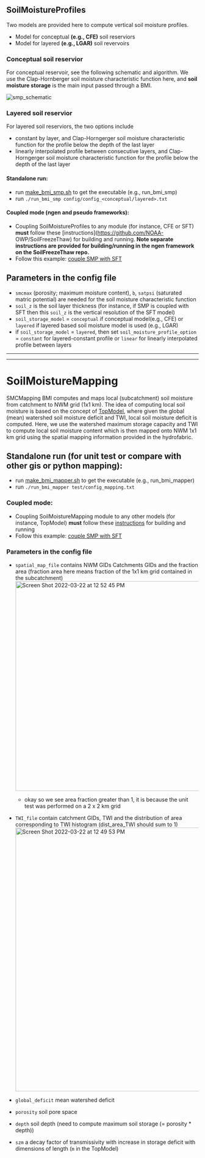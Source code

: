 ## SoilMoistureProfiles
 Two models are provided here to compute vertical soil moisture profiles.
 * Model for conceptual **(e.g., CFE)** soil reserviors 
 * Model for layered **(e.g., LGAR)** soil revervoirs
 
 ### Conceptual soil reservior
 For conceptual reservoir, see the following schematic and algorithm. We use the Clap-Hornberger soil moisture characteristic function here, and  **soil moisture storage** is the main input passed through a BMI.
   
  ![smp_schematic](https://user-images.githubusercontent.com/15165757/164322224-479477d7-2275-4ce3-a00b-9270cc0d3201.png)
  
  ### Layered soil reservior
 For layered soil reserviors, the two options include 
  * constant by layer, and Clap-Horngerger soil moisture characteristic function for the profile below the depth of the last layer
  * linearly interpolated profile between consecutive layers, and Clap-Horngerger soil moisture characteristic function for the profile below the depth of the last layer
 
 #### Standalone run:
  * run [make_bmi_smp.sh](https://github.com/NOAA-OWP/SoilMoistureProfiles/blob/main/make_bmi_smp.sh) to get the executable (e.g., run_bmi_smp)
  * run `./run_bmi_smp config/config_<conceptual/layered>.txt`

 #### Coupled mode (ngen and pseudo frameworks):
  * Coupling SoilMoistureProfiles to any module (for instance, CFE or SFT) **must** follow these [instructions](https://github.com/NOAA- OWP/SoilFreezeThaw) for building and running. **Note separate instructions are provided for building/running in the ngen framework on the  SoilFreezeThaw repo.**
  * Follow this example: [couple SMP with SFT](https://github.com/NOAA-OWP/SoilFreezeThaw/blob/master/src/main_cfe_aorc_pet_ftm.cxx)

 
 

## Parameters in the config file
* `smcmax` (porosity; maximum moisture content), `b`, `satpsi` (saturated matric potential) are needed for the soil moisture characteristic function
* `soil_z` is the soil layer thickness (for instance, if SMP is coupled with SFT then this `soil_z` is the vertical resolution of the SFT model)
* `soil_storage_model` = `conceptual` if conceptual model(e.g., CFE) or `layered` if layered based soil moisture model is used (e.g., LGAR)
* if `soil_storage_model` = `layered`, then set `soil_moisture_profile_option` = `constant` for layered-constant profile or `linear`  for linearly interpolated profile between layers

_________________________________________________________________
_________________________________________________________________

# SoilMoistureMapping
SMCMapping BMI computes and maps local (subcatchment) soil moisture from catchment to NWM grid (1x1 km). The idea of computing local soil moisture is based on the concept of [TopModel](https://github.com/NOAA-OWP/topmodel), where given the global (mean) watershed soil moisture deficit and TWI, local soil moisture deficit is computed. Here, we use the watershed maximum storage capacity and TWI to compute local soil moisture content which is then mapped onto NWM 1x1 km grid using the spatial mapping information provided in the hydrofabric.

  
## Standalone run (for unit test or compare with other gis or python mapping):
 * run [make_bmi_mapper.sh](https://github.com/NOAA-OWP/SoilMoistureProfiles/blob/main/make_bmi_mapper.sh) to get the executable (e.g., run_bmi_mapper)
 * run `./run_bmi_mapper test/config_mapping.txt`

### Coupled mode:
 * Coupling SoilMoistureMapping module to any other models (for instance, TopModel) **must** follow these [instructions](https://github.com/NOAA-OWP/SoilFreezeThaw) for building and running
 * Follow this example: [couple SMP with SFT](https://github.com/NOAA-OWP/SoilFreezeThaw/blob/master/src/main_cfe_aorc_pet_ftm.cxx)

### Parameters in the config file
* `spatial_map_file` contains NWM GIDs Catchments GIDs and the fraction area (fraction area here means fraction of the 1x1 km grid contained in the subcatchment)  
    <img width="548" alt="Screen Shot 2022-03-22 at 12 52 45 PM" src="https://user-images.githubusercontent.com/15165757/159533177-6d55f665-e77b-439e-b957-5de2db054cab.png">
    
   * okay so we see area fraction greater than 1, it is because the unit test was performed on a 2 x 2 km grid

* `TWI_file` contain catchment GIDs, TWI and the distribution of area corresponding to TWI histogram (dist_area_TWI should sum to 1) 
    <img width="689" alt="Screen Shot 2022-03-22 at 12 49 53 PM" src="https://user-images.githubusercontent.com/15165757/159532540-75a07561-ca88-4687-8187-8be146dfd55a.png">

* `global_deficit` mean watershed deficit
* `porosity` soil pore space
* `depth` soil depth (need to compute maximum soil storage (= porosity * depth))
* `szm` a decay factor of transmissivity with increase in storage deficit with dimensions of length (`m` in the TopModel)
